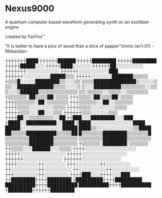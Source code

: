 # Nexus9000
A quantum computer based waveform generating synth on an oscillator engine

created by FairFox™

"It is better to have a pice of wood than a slice of papper"(ironic isn't it?)
-Mebastian-


┼┼┼┼┼┼┼████
┼┼┼┼┼┼██████
┼┼┼┼┼████████
┼┼┼┼┼████████
┼┼┼┼┼█████░░░
┼┼┼┼┼████░░░░░░
┼┼┼┼┼┼██░░░░░░░░░
┼┼┼┼┼┼┼░░░░░░░░░░░
┼┼┼┼┼┼░░░░░░░░░░███
┼┼┼┼┼┼░░░░░░░░░█████▒▒▒
┼┼┼┼┼░░░░░░░███████▒▒▒▒▒
┼▒▒▒█░░░░░████████▒▒░░░▒▒
▒▒▒▒██████████████▒░░░░░▒
▒▒░░████████████▒▒▒▒░░░░▒
▒░░░█████████▒▒▒▒▒▒▒▒░░▒▒
▒░░░▒██████▒▒▒▒▒▒▒▒▒▒▒▒▒
▒▒░▒▒▒▒▒░░▒▒▒▒░░▒▒▒▒▒▒▒
┼▒▒▒▒▒▒░██▒▒▒▒██░▒▒▒▒
┼┼┼▒▒▒▒░██▒▒▒▒██░▒▒▒▒
┼┼┼▒▒▒▒▒▒▒░██░▒▒▒▒▒▒▒
┼┼┼▒▒▒▒▒▒░░██░░▒▒▒▒▒▒
┼┼┼┼▒▒▒▒░░░░░░░░▒▒▒▒
┼┼┼┼▒▒▒▒░░░░░░░░▒▒▒▒
┼┼┼┼┼▒▒▒░░░██░░░▒▒▒
┼┼┼┼┼┼▒▒▒░░░░░░▒▒▒
┼┼┼┼██░░▒▒▒▒▒▒▒▒░░██
┼┼███░░░████████░░░███
┼████░░██████████░░████
┼████░░░░░░░░░░░░░░████
█████░░░░░░░░░░░░░░█████
████▒▒░░░░░░░░░░░░▒▒████
██▒▒▒▒▒██████████▒▒▒▒▒██
█▒▒▒▒▒▒▒████████▒▒▒▒▒▒▒█
▒▒▒▒▒▒▒▒████████▒▒▒▒▒▒▒▒
▒▒▒▒▒▒▒▒████████▒▒▒▒▒▒▒▒
▒▒▒▒▒▒▒▒████████▒▒▒▒▒▒▒▒
┼▒▒▒▒▒▒░████████░▒▒▒▒▒▒
┼┼▒▒▒▒░░░██████░░░▒▒▒▒
┼┼┼┼░░░░░░░░░░░░░░░░░
┼┼┼┼┼░░░░░░░░░░░░░░░
┼┼┼┼┼░░░░░░░░░░░░░░░
┼┼┼┼┼┼░░░░░░░░░░░░░
┼┼┼┼┼┼░░░░░░░░░░░░░
┼┼┼┼░░░░░░░┼┼░░░░░░░
┼┼┼░░░░░░░░┼┼░░░░░░░░
┼┼░░░░░░░░░┼┼░░░░░░░░░
┼┼░░░░░░░░░┼┼░░░░░░░░░
┼┼┼░░░░░░░░┼┼░░░░░░░░
┼┼┼┼███░░░┼┼┼┼░░░███
┼┼████████┼┼┼┼████████
┼█████████┼┼┼┼█████████
██████████┼┼┼┼██████████
██████████┼┼┼┼██████████
┼████████┼┼┼┼┼┼████████
